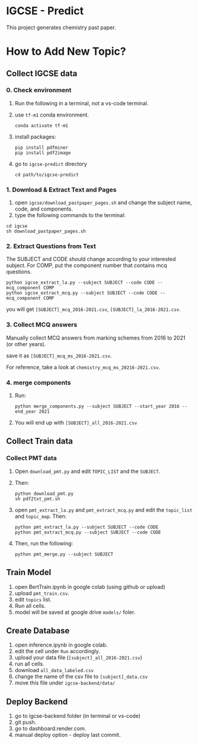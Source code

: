 # IGCSE - Predict

This project generates chemistry past paper.

# How to Add New Topic?

## Collect IGCSE data

### 0. Check environment

1. Run the following in a terminal, not a vs-code terminal.
2. use `tf-m1` conda environment.

    ```
    conda activate tf-m1
    ```

3. install packages:

    ```
    pip install pdfminer
    pip install pdf2image
    ```

4. go to `igcse-predict` directory

    ```
    cd path/to/igcse-predict
    ```

### 1. Download & Extract Text and Pages

1. open `igcse/download_pastpaper_pages.sh` and change the subject name, code, and components.
2. type the following commands to the terminal:

```
cd igcse
sh download_pastpaper_pages.sh
```

### 2. Extract Questions from Text

The SUBJECT and CODE should change according to your interested subject.
For COMP, put the component number that contains mcq questions.
```
python igcse_extract_la.py --subject SUBJECT --code CODE --mcq_component COMP
python igcse_extract_mcq.py --subject SUBJECT --code CODE --mcq_component COMP
```
you will get `[SUBJECT]_mcq_2016-2021.csv`, `[SUBJECT]_la_2016-2021.csv`.

### 3. Collect MCQ answers

Manually collect MCQ answers from marking schemes from 2016 to 2021 (or other years).

save it as `[SUBJECT]_mcq_ms_2016-2021.csv`.

For reference, take a look at `chemistry_mcq_ms_20216-2021.csv`.

### 4. merge components

1. Run:
   ```
   python merge_components.py --subject SUBJECT --start_year 2016 --end_year 2021
   ```
2. You will end up with `[SUBJECT]_all_2016-2021.csv`

## Collect Train data

### Collect PMT data

1. Open `download_pmt.py` and edit `TOPIC_LIST` and the `SUBJECT`.
2. Then:
    ```
    python download_pmt.py
    sh pdf2txt_pmt.sh
    ```
3. open `pmt_extract_la.py` and `pmt_extract_mcq.py` and edit the `topic_list` and `topic_map`. Then:
   ```
   python pmt_extract_la.py --subject SUBJECT --code CODE
   python pmt_extract_mcq.py --subject SUBJECT --code CODE
   ```

4. Then, run the following:
    ```
    python pmt_merge.py --subject SUBJECT
    ```


## Train Model

1. open BertTrain.ipynb in google colab (using github or upload)
2. upload `pmt_train.csv`.
3. edit `topics` list.
4. Run all cells.
5. model will be saved at google drive `models/` foler.

## Create Database
1. open inference.ipynb in google colab.
2. edit the cell under `Run` accordingly.
3. upload your data file (`[subject]_all_2016-2021.csv`)
4. run all cells.
5. download `all_data_labeled.csv`
6. change the name of the csv file to `[subject]_data.csv`
7. move this file under `igcse-backend/data/`


## Deploy Backend

1. go to igcse-backend folder (in terminal or vs-code)
2. git push.
3. go to dashboard.render.com.
4. manual deploy option - deploy last commit.